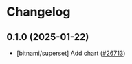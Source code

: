 # Changelog

## 0.1.0 (2025-01-22)

* [bitnami/superset] Add chart ([#26713](https://github.com/bitnami/charts/pull/26713))
